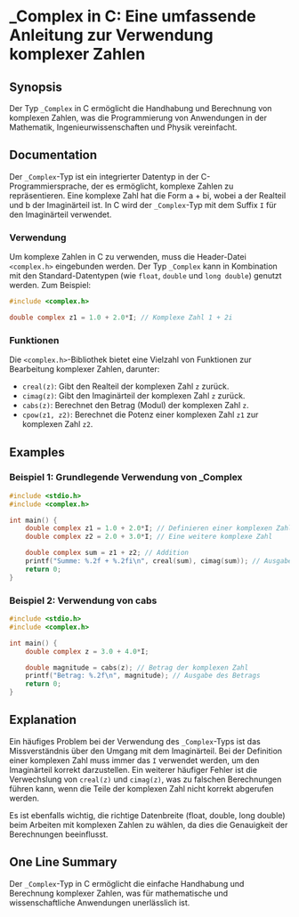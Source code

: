 <!--
Meta Description: # _Complex in C: Eine umfassende Anleitung zur Verwendung komplexer Zahlen ## Synopsis Der Typ `_Complex` in C ermöglicht die Handhabung und Berechnun...
Meta Keywords: der, zahl, die, komplexen, complex
-->

# _Complex in C: Eine umfassende Anleitung zur Verwendung komplexer Zahlen

## Synopsis
Der Typ `_Complex` in C ermöglicht die Handhabung und Berechnung von komplexen Zahlen, was die Programmierung von Anwendungen in der Mathematik, Ingenieurwissenschaften und Physik vereinfacht.

## Documentation
Der `_Complex`-Typ ist ein integrierter Datentyp in der C-Programmiersprache, der es ermöglicht, komplexe Zahlen zu repräsentieren. Eine komplexe Zahl hat die Form a + bi, wobei a der Realteil und b der Imaginärteil ist. In C wird der `_Complex`-Typ mit dem Suffix `I` für den Imaginärteil verwendet.

### Verwendung
Um komplexe Zahlen in C zu verwenden, muss die Header-Datei `<complex.h>` eingebunden werden. Der Typ `_Complex` kann in Kombination mit den Standard-Datentypen (wie `float`, `double` und `long double`) genutzt werden. Zum Beispiel:

```c
#include <complex.h>

double complex z1 = 1.0 + 2.0*I; // Komplexe Zahl 1 + 2i
```

### Funktionen
Die `<complex.h>`-Bibliothek bietet eine Vielzahl von Funktionen zur Bearbeitung komplexer Zahlen, darunter:
- `creal(z)`: Gibt den Realteil der komplexen Zahl `z` zurück.
- `cimag(z)`: Gibt den Imaginärteil der komplexen Zahl `z` zurück.
- `cabs(z)`: Berechnet den Betrag (Modul) der komplexen Zahl `z`.
- `cpow(z1, z2)`: Berechnet die Potenz einer komplexen Zahl `z1` zur komplexen Zahl `z2`.

## Examples
### Beispiel 1: Grundlegende Verwendung von _Complex
```c
#include <stdio.h>
#include <complex.h>

int main() {
    double complex z1 = 1.0 + 2.0*I; // Definieren einer komplexen Zahl
    double complex z2 = 2.0 + 3.0*I; // Eine weitere komplexe Zahl

    double complex sum = z1 + z2; // Addition
    printf("Summe: %.2f + %.2fi\n", creal(sum), cimag(sum)); // Ausgabe der Summe
    return 0;
}
```

### Beispiel 2: Verwendung von cabs
```c
#include <stdio.h>
#include <complex.h>

int main() {
    double complex z = 3.0 + 4.0*I;

    double magnitude = cabs(z); // Betrag der komplexen Zahl
    printf("Betrag: %.2f\n", magnitude); // Ausgabe des Betrags
    return 0;
}
```

## Explanation
Ein häufiges Problem bei der Verwendung des `_Complex`-Typs ist das Missverständnis über den Umgang mit dem Imaginärteil. Bei der Definition einer komplexen Zahl muss immer das `I` verwendet werden, um den Imaginärteil korrekt darzustellen. Ein weiterer häufiger Fehler ist die Verwechslung von `creal(z)` und `cimag(z)`, was zu falschen Berechnungen führen kann, wenn die Teile der komplexen Zahl nicht korrekt abgerufen werden.

Es ist ebenfalls wichtig, die richtige Datenbreite (float, double, long double) beim Arbeiten mit komplexen Zahlen zu wählen, da dies die Genauigkeit der Berechnungen beeinflusst.

## One Line Summary
Der `_Complex`-Typ in C ermöglicht die einfache Handhabung und Berechnung komplexer Zahlen, was für mathematische und wissenschaftliche Anwendungen unerlässlich ist.